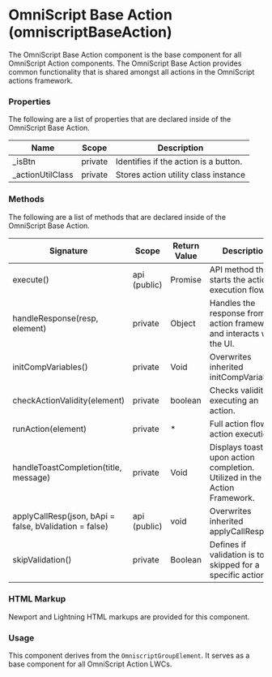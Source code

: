 # OmniScript Base Action (omniscriptBaseAction)

The OmniScript Base Action component is the base component for all OmniScript Action components. The OmniScript Base Action provides common functionality that is shared amongst all actions in the OmniScript actions framework.

### Properties

The following are a list of properties that are declared inside of the OmniScript Base Action.

| Name             | Scope   | Description                           |
| ---------------- | ------- | ------------------------------------- |
| _isBtn           | private | Identifies if the action is a button. |
| _actionUtilClass | private | Stores action utility class instance  |

### Methods

The following are a list of methods that are declared inside of the OmniScript Base Action.

| Signature                                              | Scope        | Return Value | Description                                                  |
| ------------------------------------------------------ | ------------ | ------------ | ------------------------------------------------------------ |
| execute()                                              | api (public) | Promise      | API method that starts the action execution flow.            |
| handleResponse(resp, element)                          | private      | Object       | Handles the response from the action framework and interacts with the UI. |
| initCompVariables()                                    | private      | Void         | Overwrites inherited initCompVariables.                      |
| checkActionValidity(element)                           | private      | boolean      | Checks validity for executing an action.                     |
| runAction(element)                                     | private      | *            | Full action flow for action execution.                       |
| handleToastCompletion(title, message)                  | private      | Void         | Displays toasts upon action completion. Utilized in the Action Framework. |
| applyCallResp(json, bApi = false, bValidation = false) | api (public) | void         | Overwrites inherited applyCallResp.                          |
| skipValidation()                                       | private      | Boolean      | Defines if validation is to be skipped for a specific action. |

### HTML Markup

Newport and Lightning HTML markups are provided for this component.

### Usage

This component derives from the `OmniscriptGroupElement`. It serves as a base component for all OmniScript Action LWCs. 
